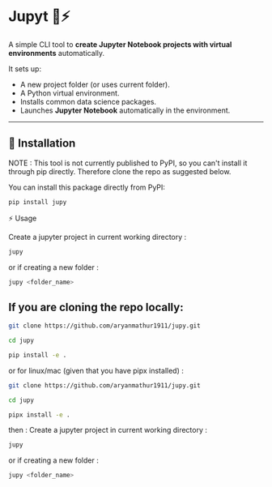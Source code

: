 # Jupyt 📝⚡

A simple CLI tool to **create Jupyter Notebook projects with virtual environments** automatically.  

It sets up:  
- A new project folder (or uses current folder).  
- A Python virtual environment.  
- Installs common data science packages.  
- Launches **Jupyter Notebook** automatically in the environment.  

---

## 🚀 Installation

NOTE : This tool is not currently published to PyPI, so you can't install it through pip directly. Therefore clone the repo as suggested below.

You can install this package directly from PyPI:

```bash
pip install jupy
```

⚡ Usage

Create a  jupyter project in current working directory :

```bash
jupy
```

or if creating a new folder : 

```bash
jupy <folder_name>
```

## If you are cloning the repo locally:

```bash
git clone https://github.com/aryanmathur1911/jupy.git

cd jupy

pip install -e .
```
or for linux/mac (given that you have pipx installed) :

```bash
git clone https://github.com/aryanmathur1911/jupy.git

cd jupy

pipx install -e .
```
then :
Create a  jupyter project in current working directory :

```bash
jupy
```

or if creating a new folder : 

```bash
jupy <folder_name>
```


